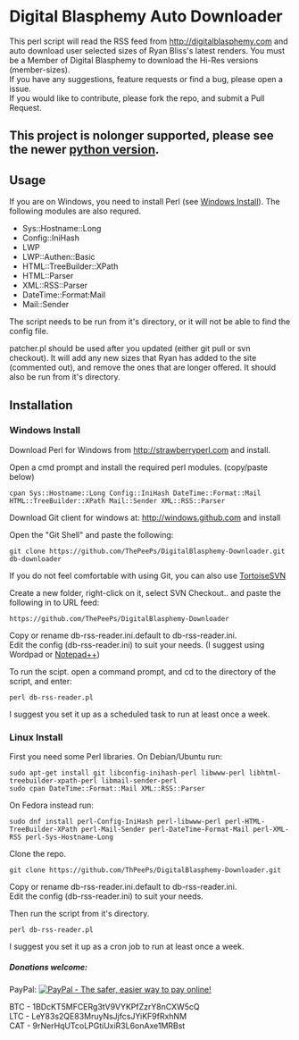 # Digital Blasphemy Auto Downloader
This perl script will read the RSS feed from http://digitalblasphemy.com and auto download user selected sizes of Ryan Bliss's latest renders.
You must be a Member of Digital Blasphemy to download the Hi-Res versions (member-sizes).<br>
If you have any suggestions, feature requests or find a bug, please open a issue.<br>
If you would like to contribute, please fork the repo, and submit a Pull Request.

## This project is nolonger supported, please see the newer [python version](https://github.com/ThePeePs/DigitalBlasphemy-Downloader-py).

## Usage
If you are on Windows, you need to install Perl (see [Windows Install](https://github.com/ThePeePs/DigitalBlasphemy-Downloader#windows-install)). The following modules are also requred.<br>
* Sys::Hostname::Long
* Config::IniHash
* LWP
* LWP::Authen::Basic
* HTML::TreeBuilder::XPath
* HTML::Parser
* XML::RSS::Parser
* DateTime::Format:Mail
* Mail::Sender

The script needs to be run  from it's directory, or it will not be able to find the config file.

patcher.pl should be used after you updated (either git pull or svn checkout).  It will add any new sizes that Ryan has added to the site (commented out), and remove the ones that are longer offered.  It should also be run from it's directory.

## Installation
### Windows Install

Download Perl for Windows from http://strawberryperl.com and install.

Open a cmd prompt and install the required perl modules. (copy/paste below)

    cpan Sys::Hostname::Long Config::IniHash DateTime::Format::Mail HTML::TreeBuilder::XPath Mail::Sender XML::RSS::Parser

Download Git client for windows at: http://windows.github.com and install

Open the "Git Shell" and paste the following:

    git clone https://github.com/ThePeePs/DigitalBlasphemy-Downloader.git db-downloader


If you do not feel comfortable with using Git, you can also use [TortoiseSVN](http://tortoisesvn.net/downloads.html "TortoiseSVN Download link")

Create a new folder, right-click on it, select SVN Checkout.. and paste the following in to URL feed:

    https://github.com/ThePeePs/DigitalBlasphemy-Downloader


Copy or rename db-rss-reader.ini.default to db-rss-reader.ini.<br>
Edit the config (db-rss-reader.ini) to suit your needs. (I suggest using Wordpad or [Notepad++](http://notepad-plus-plus-.org/download/v6.5.3.html "Notepad++ Website"))

To run the scipt. open a command prompt, and cd to the directory of the script, and enter:

    perl db-rss-reader.pl

I suggest you set it up as a scheduled task to run at least once a week.




### Linux Install

First you need some Perl libraries.  On Debian/Ubuntu run:

    sudo apt-get install git libconfig-inihash-perl libwww-perl libhtml-treebuilder-xpath-perl libmail-sender-perl
    sudo cpan DateTime::Format::Mail XML::RSS::Parser

On Fedora instead run:

    sudo dnf install perl-Config-IniHash perl-libwww-perl perl-HTML-TreeBuilder-XPath perl-Mail-Sender perl-DateTime-Format-Mail perl-XML-RSS perl-Sys-Hostname-Long

Clone the repo.

    git clone https://github.com/ThPeePs/DigitalBlasphemy-Downloader.git

Copy or rename db-rss-reader.ini.default to db-rss-reader.ini.<br>
Edit the config (db-rss-reader.ini) to suit your needs.

Then run the script from it's directory.

    perl db-rss-reader.pl

I suggest you set it up as a cron job to run at least once a week.



##### Donations welcome:
PayPal: <a href="https://www.paypal.com/cgi-bin/webscr?cmd=_donations&business=CFAGBBGAUTBTJ&lc=US&item_name=DigitalBlasphemy%2dDownloader&currency_code=USD&bn=PP%2dDonationsBF%3abtn_donateCC_LG%2egif%3aNonHosted"><img src="https://www.paypal.com/en_US/i/btn/btn_donate_LG.gif" alt="PayPal - The safer, easier way to pay online!" /></a>

BTC - 1BDcKT5MFCERg3tV9VYKPfZzrY8nCXW5cQ<br>
LTC - LeY83s2QE83MruyNsJjfcsJYiKF9fRxhNM<br>
CAT - 9rNerHqUTcoLPGtiUxiR3L6onAxe1MRBst<br>
